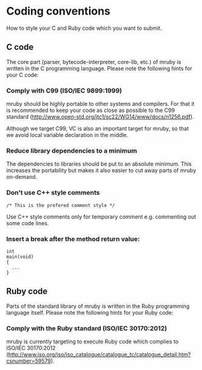 # Coding conventions

How to style your C and Ruby code which you want to submit.

## C code

The core part (parser, bytecode-interpreter, core-lib, etc.) of mruby is
written in the C programming language. Please note the following hints for your
C code:

### Comply with C99 (ISO/IEC 9899:1999)

mruby should be highly portable to other systems and compilers. For that it is
recommended to keep your code as close as possible to the C99 standard
(http://www.open-std.org/jtc1/sc22/WG14/www/docs/n1256.pdf).

Although we target C99, VC is also an important target for mruby, so that we
avoid local variable declaration in the middle.

### Reduce library dependencies to a minimum

The dependencies to libraries should be put to an absolute minimum. This
increases the portability but makes it also easier to cut away parts of mruby
on-demand.

### Don't use C++ style comments

    /* This is the prefered comment style */

Use C++ style comments only for temporary comment e.g. commenting out some code lines.

### Insert a break after the method return value:

    int
    main(void)
    {
      ...
    }

## Ruby code

Parts of the standard library of mruby is written in the Ruby programming language
itself. Please note the following hints for your Ruby code:

### Comply with the Ruby standard (ISO/IEC 30170:2012)

mruby is currently targeting to execute Ruby code which complies to ISO/IEC
30170:2012 (http://www.iso.org/iso/iso_catalogue/catalogue_tc/catalogue_detail.htm?csnumber=59579).
